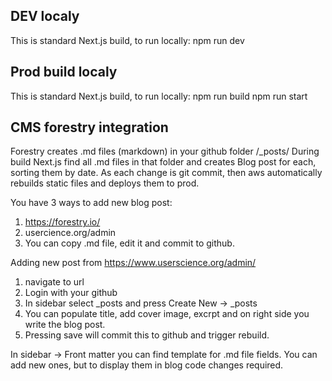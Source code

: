 ## DEV localy
This is standard Next.js build, to run locally: 
npm run dev

## Prod build localy
This is standard Next.js build, to run locally: 
npm run build
npm run start

## CMS forestry integration
Forestry creates .md files (markdown) in your github folder /_posts/
During build Next.js find all .md files in that folder and creates Blog post for each, sorting them by date.
As each change is git commit, then aws automatically rebuilds static files and deploys them to prod. 

You have 3 ways to add new blog post:
1. https://forestry.io/
2. usercience.org/admin 
3. You can copy .md file, edit it and commit to github. 

Adding new post from https://www.userscience.org/admin/
1. navigate to url
2. Login with your github
3. In sidebar select _posts and press Create New -> _posts
4. You can populate title, add cover image, excrpt and on right side you write the blog post. 
5. Pressing save will commit this to github and trigger rebuild. 

In sidebar -> Front matter you can find template for .md file fields. You can add new ones, but to display them in blog code changes required. 
